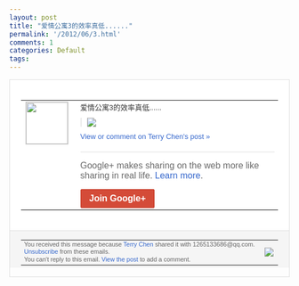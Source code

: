 ```yaml
---
layout: post
title: "爱情公寓3的效率真低......"
permalink: '/2012/06/3.html'
comments: 1
categories: Default
tags: 
---
```

<div style="border:solid 1px #dfdfdf;color:#686868;font:13px Arial"><div style="background-color:#fff;padding:20px;"><table cellpadding="0" cellspacing="0"><tr><td style="padding-right:15px;vertical-align:top"><a href="https://plus.google.com/_/notifications/ngemlink?&amp;emid=CKiqiOO6srACFeYiQAodtDAAAA&amp;path=%2F108643996575278738906&amp;dt=1338739903307"><img height="75" src="https://lh3.googleusercontent.com/-KKRGTyJ5Bl0/AAAAAAAAAAI/AAAAAAAAEEY/jllxqER5dCk/s75-c-k-a/photo.jpg" style="border:solid 1px #cccccc;" width="75"/></a></td><td style="width:578px;color:#333;font:13px Arial;vertical-align:top;"><div style="padding-bottom:10px">爱情公寓3的效率真低......</div><div style="margin-bottom:10px;padding-left:10px; border-left:2px solid #EAEAEA"><span style="margin-right:5px"><a href="https://plus.google.com/_/notifications/ngemlink?&amp;emid=CKiqiOO6srACFeYiQAodtDAAAA&amp;path=%2F108643996575278738906%2Fposts%2FQRwzc41NgSr%3Fgpinv%3DAMIXal8NaVxlzjq3JzQFDTIm6ZyZ4JMQ9MHA056N2ELw3xE3arC2VTQC9jiT8WWxqxKAVIdaD3qeo4DUTk4JPrKyEtJhushLMcn84NZ8D457sD2JGmDZTmk&amp;dt=1338739903307" style="zSoyz;"><img border="0" src="https://lh3.googleusercontent.com/-q1IGY1v5THI/T8uMn_4IA7I/AAAAAAAAJTs/65VAnr4UZjE/h120/QQ%25E6%258B%25BC%25E9%259F%25B3%25E6%2588%25AA%25E5%259B%25BE%25E6%259C%25AA%25E5%2591%25BD%25E5%2590%258D.bmp" style="max-height:200px;max-width:275px"/></a></span></div><a href="https://plus.google.com/_/notifications/ngemlink?&amp;emid=CKiqiOO6srACFeYiQAodtDAAAA&amp;path=%2F108643996575278738906%2Fposts%2FQRwzc41NgSr%3Fgpinv%3DAMIXal8NaVxlzjq3JzQFDTIm6ZyZ4JMQ9MHA056N2ELw3xE3arC2VTQC9jiT8WWxqxKAVIdaD3qeo4DUTk4JPrKyEtJhushLMcn84NZ8D457sD2JGmDZTmk&amp;dt=1338739903307" style="color:#3366CC;text-decoration:none;">View or comment on Terry Chen's post »</a><div style="margin-top:20px;border-top:solid 1px #dfdfdf"><div style="padding:15px 0;color:#686868;font:16px Arial;">Google+ makes sharing on the web more like sharing in real life. <a href="http://www.google.com/+/learnmore/" style="color:#3366CC;text-decoration:none;">Learn more</a>.</div><a href="https://plus.google.com/_/notifications/ngemlink?&amp;emid=CKiqiOO6srACFeYiQAodtDAAAA&amp;path=%2F%3Fgpinv%3DAMIXal8NaVxlzjq3JzQFDTIm6ZyZ4JMQ9MHA056N2ELw3xE3arC2VTQC9jiT8WWxqxKAVIdaD3qeo4DUTk4JPrKyEtJhushLMcn84NZ8D457sD2JGmDZTmk&amp;dt=1338739903307" style="display:inline-block;padding:7px 15px;background-color:#d44b38; color:#fff;font-size:16px; font-weight:bold;border-radius:2px;border:solid 1px #c43b28; white-space:nowrap;text-decoration:none">Join Google+</a></div></td></tr></table></div><div style="border-top:solid 1px #dfdfdf;padding:0 20px; background-color:#f5f5f5"><table cellpadding="0" cellspacing="0" style="height:50px"><tbody><tr><td style="vertical-align:middle;width:100%; color:#636363;font:11px Arial; line-height:120%">You received this message because <a href="https://plus.google.com/_/notifications/ngemlink?&amp;emid=CKiqiOO6srACFeYiQAodtDAAAA&amp;path=%2F108643996575278738906%3Fgpinv%3DAMIXal8NaVxlzjq3JzQFDTIm6ZyZ4JMQ9MHA056N2ELw3xE3arC2VTQC9jiT8WWxqxKAVIdaD3qeo4DUTk4JPrKyEtJhushLMcn84NZ8D457sD2JGmDZTmk&amp;dt=1338739903307" style="color:#3366CC;text-decoration:none;">Terry Chen</a> shared it with 1265133686@qq.com. <a href="https://plus.google.com/_/notifications/ngemlink?&amp;emid=CKiqiOO6srACFeYiQAodtDAAAA&amp;path=%2F_%2Fnonplus%2Femailsettings%3Fgpinv%3DAMIXal8NaVxlzjq3JzQFDTIm6ZyZ4JMQ9MHA056N2ELw3xE3arC2VTQC9jiT8WWxqxKAVIdaD3qeo4DUTk4JPrKyEtJhushLMcn84NZ8D457sD2JGmDZTmk%26est%3DADH5u8UEIPj1aRGlWWP_xEOj_MS7rDR2wmiN0TMfGQpYZZ5UFoW8Y8ooFcqpairG9hAppUkaVjHTOfrnMuN3mcDELC7pHXnU4jUXzewzlqnCaHt2rpG0VB7q-CUl9fokU7VQfgplMOWF&amp;dt=1338739903307" style="color:#3366CC;text-decoration:none;">Unsubscribe</a> from these emails.<br/>You can't reply to this email. <a href="https://plus.google.com/_/notifications/ngemlink?&amp;emid=CKiqiOO6srACFeYiQAodtDAAAA&amp;path=%2F108643996575278738906%2Fposts%2FQRwzc41NgSr%3Fgpinv%3DAMIXal8NaVxlzjq3JzQFDTIm6ZyZ4JMQ9MHA056N2ELw3xE3arC2VTQC9jiT8WWxqxKAVIdaD3qeo4DUTk4JPrKyEtJhushLMcn84NZ8D457sD2JGmDZTmk&amp;dt=1338739903307" style="color:#3366CC;text-decoration:none;">View the post</a> to add a comment.<br/></td><td><img src="https://ssl.gstatic.com/s2/oz/images/notifications/logo/google-plus-6617a72bb36cc548861652780c9e6ff1.png"/></td></tr></tbody></table></div></div>